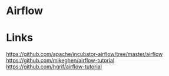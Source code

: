 # Airflow

# Links
https://github.com/apache/incubator-airflow/tree/master/airflow
https://github.com/mikeghen/airflow-tutorial
https://github.com/hgrif/airflow-tutorial
